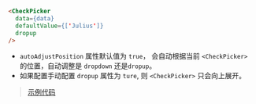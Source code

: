 ```html
<CheckPicker
  data={data}
  defaultValue={['Julius']}
  dropup
/>

```

- `autoAdjustPosition` 属性默认值为 `true`， 会自动根据当前 `<CheckPicker>` 的位置，自动调整是 `dropdown` 还是`dropup`。
- 如果配置手动配置 `dropup` 属性为 `ture`, 则 `<CheckPicker>` 只会向上展开。


> [示例代码](https://github.com/rsuite/rsuite-checkpicker/blob/master/docs/examples/DropupExample.js)
